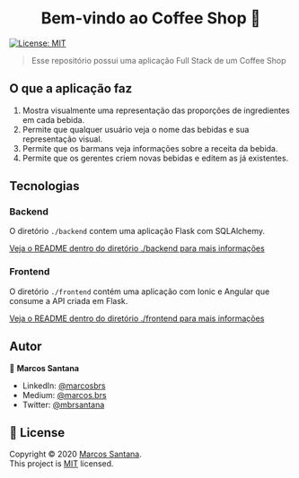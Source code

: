 <h1 align="center">Bem-vindo ao Coffee Shop 👋</h1>
<p>
  <a href="LICENSE" target="_blank">
    <img alt="License: MIT" src="https://img.shields.io/badge/License-MIT-green.svg" />
  </a>
</p>

> Esse repositório possui uma aplicação Full Stack de um Coffee Shop

## O que a aplicação faz

1. Mostra visualmente uma representação das proporções de ingredientes em cada bebida.
2. Permite que qualquer usuário veja o nome das bebidas e sua representação visual.
3. Permite que os barmans veja informações sobre a receita da bebida.
4. Permite que os gerentes criem novas bebidas e editem as já existentes.

## Tecnologias

### Backend

O diretório `./backend` contem uma aplicação Flask com SQLAlchemy.

[Veja o README dentro do diretório ./backend para mais informações](./backend/README.md)

### Frontend

O diretório `./frontend` contém uma aplicação com Ionic e Angular que consume a API criada em Flask.

[Veja o README dentro do diretório ./frontend para mais informações](./frontend/README.md)

## Autor

👤 **Marcos Santana**

- LinkedIn: [@marcosbrs](https://linkedin.com/in/marcosbrs)
- Medium: [@marcos.brs](https://medium.com/@marcos.brs)
- Twitter: [@mbrsantana](https://twitter.com/mbrsantana)

## 📝 License

Copyright © 2020 [Marcos Santana](https://github.com/zerocoolbr).<br />
This project is [MIT](LICENSE) licensed.
